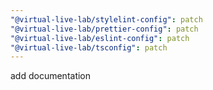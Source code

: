 ```yaml
---
"@virtual-live-lab/stylelint-config": patch
"@virtual-live-lab/prettier-config": patch
"@virtual-live-lab/eslint-config": patch
"@virtual-live-lab/tsconfig": patch
---
```


add documentation
